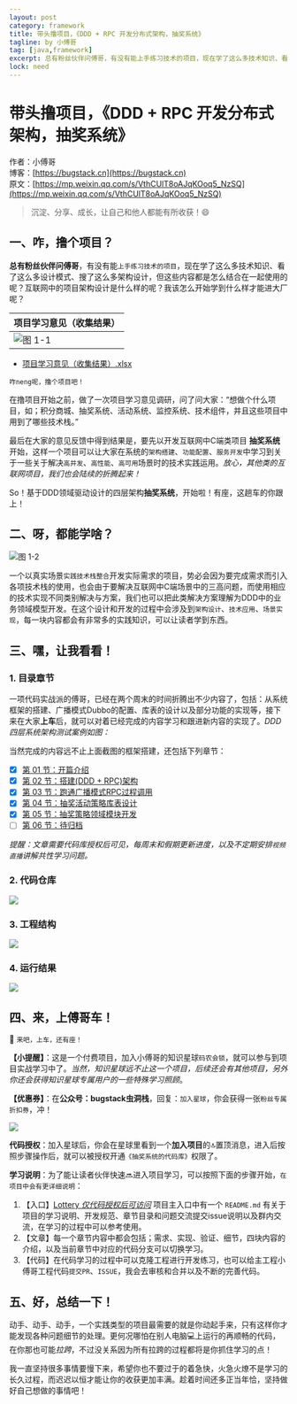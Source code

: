 ```yaml
---
layout: post
category: framework
title: 带头撸项目，《DDD + RPC 开发分布式架构，抽奖系统》
tagline: by 小傅哥
tag: [java,framework]
excerpt: 总有粉丝伙伴问傅哥，有没有能上手练习技术的项目，现在学了这么多技术知识、看了这么多设计模式、搜了这么多架构设计，但这些内容都是怎么结合在一起使用的呢？互联网中的项目架构设计是什么样的呢？我该怎么开始学到什么样才能进大厂呢？
lock: need
---
```


# 带头撸项目，《DDD + RPC 开发分布式架构，抽奖系统》

作者：小傅哥
<br/>博客：[https://bugstack.cn](https://bugstack.cn)
<br/>原文：[https://mp.weixin.qq.com/s/VthCUlT8oAJqKOoq5_NzSQ](https://mp.weixin.qq.com/s/VthCUlT8oAJqKOoq5_NzSQ)

> 沉淀、分享、成长，让自己和他人都能有所收获！😄

## 一、咋，撸个项目？

**总有粉丝伙伴问傅哥**，有没有能`上手练习技术的项目`，现在学了这么多技术知识、看了这么多设计模式、搜了这么多架构设计，但这些内容都是怎么结合在一起使用的呢？互联网中的项目架构设计是什么样的呢？我该怎么开始学到什么样才能进大厂呢？

|  项目学习意见（收集结果）    |
| ---- |
| ![图 1-1](https://bugstack.cn/assets/images/framework/framework-7-01.png) |

- [项目学习意见（收集结果）.xlsx](https://docs.qq.com/sheet/DT1VKZmpaeEtFYWVB)

`咋neng呢，撸个项目吧！` 

在撸项目开始之前，做了一次项目学习意见调研，问了问大家：“想做个什么项目，如；积分商城、抽奖系统、活动系统、监控系统、技术组件，并且这些项目中用到了哪些技术栈。”

最后在大家的意见反馈中得到结果是，要先以开发互联网中C端类项目 **抽奖系统** 开始，这样一个项目可以让大家在系统的`架构搭建`、`功能配置`、`服务开发`中学习到关于一些关于解决`高并发`、`高性能`、`高可用`场景时的技术实践运用。*放心，其他类的互联网项目，我们也会陆续的折腾起来！*

So！基于DDD领域驱动设计的四层架构**抽奖系统**，开始啦！有座，这趟车的你跟上！

## 二、呀，都能学啥？

![图 1-2](https://bugstack.cn/assets/images/framework/framework-7-02.png)

一个以真实场景`实践技术栈整合`开发实际需求的项目，势必会因为要完成需求而引入各项技术栈的使用，也会由于要解决互联网中C端场景中的三高问题，而使用相应的技术实现不同类别解决与方案，我们也可以把此类解决方案理解为DDD中的业务领域模型开发。在这个设计和开发的过程中会涉及到`架构设计`、`技术应用`、`场景实现`，每一块内容都会有非常多的实践知识，可以让读者学到东西。

## 三、嘿，让我看看！

### 1. 目录章节

一项代码实战派的傅哥，已经在两个周末的时间折腾出不少内容了，包括：从系统框架的搭建、广播模式Dubbo的配置、库表的设计以及部分功能的实现等，接下来在大家**上车**后，就可以对着已经完成的内容学习和跟进新内容的实现了。*DDD四层系统架构测试案例如图：*

当然完成的内容远不止上面截图的框架搭建，还包括下列章节：

- [x] [第 01 节：开篇介绍](#)
- [x] [第 02 节：搭建(DDD + RPC)架构](#)
- [x] [第 03 节：跑通广播模式RPC过程调用](#)
- [x] [第 04 节：抽奖活动策略库表设计](#)
- [x] [第 05 节：抽奖策略领域模块开发](#)
- [ ] [第 06 节：待归档](#)

*提醒：文章需要代码库授权后可见，每周末和假期更新进度，以及不定期安排`视频直播`讲解共性学习问题。*

### 2. 代码仓库

![](https://bugstack.cn/assets/images/framework/framework-7-04.png)

### 3. 工程结构

![](https://bugstack.cn/assets/images/framework/framework-7-03.png)

### 4. 运行结果

![](https://bugstack.cn/assets/images/framework/framework-7-05.png)

## 四、来，上傅哥车！

🚌 `来吧，上车，还有座！`

**【小提醒】**：这是一个付费项目，加入小傅哥的知识星球`码农会锁`，就可以参与到项目实战学习中了。*当然，知识星球远不止这一个项目，后续还会有其他项目，另外你还会获得知识星球专属用户的一些特殊学习照顾*。

**【优惠券】**：在**公众号：bugstack虫洞栈**，回复：`加入星球`，你会获得一张`粉丝专属折扣券`，冲！

![](https://bugstack.cn/assets/images/illustration/zsxq.jpeg)

**代码授权**：加入星球后，你会在星球里看到一个**加入项目**的🔝置顶消息，进入后按照步骤操作后，就可以被授权开通`《抽奖系统的代码库》`权限了。

**学习说明**：为了能让读者伙伴快速🔜进入项目学习，可以按照下面的步骤开始，`在项目中会有更详细说明`：
1. 【入口】[Lottery *仅代码授权后可访问*](https://codechina.csdn.net/KnowledgePlanet/Lottery) 项目主入口中有一个 `README.md` 有关于项目的学习说明、开发规范、章节目录和问题交流提交issue说明以及群内交流，在学习的过程中可以参考使用。
2. 【文章】每一个章节内容中都会包括；需求、实现、验证、细节，四块内容的介绍，以及当前章节中对应的代码分支可以切换学习。
3. 【代码】在代码学习的过程中可以克隆工程进行开发练习，也可以给主工程小傅哥工程代码`提交PR`、`ISSUE`，我会去审核和合并以及不断的完善代码。

## 五、好，总结一下！

动手、动手、动手，一个实践类型的项目最需要的就是你动起手来，只有这样你才能发现各种问题细节的处理。更何况哪怕在别人电脑💻上运行的再顺畅的代码，在你那也可能*拉跨*，不过没关系因为所有拉跨的过程都将是你抓住学习的点！

我一直坚持很多事情要慢下来，希望你也不要过于的着急快，火急火燎不是学习的长久过程，而迟迟以恒才能让你的收获更加丰满。趁着时间还多正当年恰，坚持做好自己想做的事情吧！